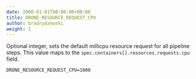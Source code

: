 ```yaml
---
date: 2000-01-01T00:00:00+00:00
title: DRONE_RESOURCE_REQUEST_CPU
author: bradrydzewski
weight: 1
---
```


Optional integer, sets the default millicpu resource request for all pipeline steps. This value maps to the `spec.containers[].resources.requests.cpu` field.

```
DRONE_RESOURCE_REQUEST_CPU=1000
```